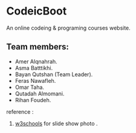 
# CodeicBoot
An online codeing & programing courses website.

## Team members:
* Amer Alqnahrah.
* Asma Batttikhi.
* Bayan Qutshan (Team Leader).
* Feras Nawafleh.
* Omar Taha.
* Qutadah Almomani.
* Rihan Foudeh.

reference : 

1. [w3schools](https://www.w3schools.com/) for slide show photo . 

